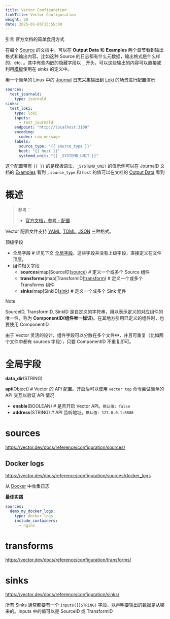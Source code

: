 ```yaml
---
title: Vector Configuration
linkTitle: Vector Configuration
weight: 20
date: 2025-01-05T15:55:00
---
```


引言 官方文档的简单食用方式

在每个 [Source](https://vector.dev/docs/reference/configuration/sources/) 的文档中，可以在 **Output Data** 和 **Examples** 两个章节看到输出格式和输出内容。比如这种 Source 的日志都有什么元数据，输出格式是什么样的，etc. 。其中有些内嵌的隐藏字段以 `_` 开头，可以这些输出的内容可以直接或利用[模板](https://vector.dev/docs/reference/configuration/template-syntax/)使用在 sinks 的定义中。

用一个简单的 Linux 中的 [Journal](/docs/6.可观测性/Logs/Journal.md) 日志采集输出到 [Loki](/docs/6.可观测性/Logs/Loki/Loki.md) 的场景进行配置演示

```yaml
sources:
  test_journald:
    type: journald
sinks:
  test_loki:
    type: loki
    inputs:
      - test_journald
    endpoint: "http://localhost:3100"
    encoding:
      codec: raw_message
    labels:
      source_type: "{{ source_type }}"
      host: "{{ host }}"
      systemd_unit: "{{ _SYSTEMD_UNIT }}"
```

这个配置带有 `{{ }}` 的是模板语法，`_SYSTEMD_UNIT` 的值示例可以在 JournalD 文档的 [Examples](https://vector.dev/docs/reference/configuration/sources/journald/#examples) 看到；`source_type` 和 `host` 的值可以在文档的 [Output Data](https://vector.dev/docs/reference/configuration/sources/journald/#output-data) 看到

# 概述

> 参考：
>
> - [官方文档，参考 - 配置](https://vector.dev/docs/reference/configuration/)

Vector 配置文件支持 [YAML](/docs/2.编程/无法分类的语言/YAML.md), [TOML](/docs/2.编程/无法分类的语言/TOML.md), [JSON](/docs/2.编程/无法分类的语言/JSON.md) 三种格式。

顶级字段

- 全局字段 # 详见下文 [全局字段](#全局字段)。这些字段并没有上级字段，直接定义在文件顶层。
- 组件相关字段
  - **sources**(map\[SourceID][source](#sources)) # 定义一个或多个 Source 组件
  - **transforms**(map\[TransformID][transform](#transforms)) # 定义一个或多个 Transforms 组件
  - **sinks**(map\[SinkID][sink](#sinks)) # 定义一个或多个 Sink 组件

> [!Note]
> SourceID, TransformID, SinkID 是自定义的字符串，用以表示定义的对应组件的唯一性，称为 **ComponentID(组件唯一标识)**。在其地方引用已定义的组件时，也要使用 ComponentID
>
> 由于 Vector 灵活的设计，组件字段可以分散在多个文件中，并且可重复（比如两个文件中都有 sources 字段），只要 ComponentID 不重复即可。

# 全局字段

**data_dir**(STRING)

**api**(Object) # Vector 的 API 配置。开启后可以使用 `vector top` 命令尝试简单的 API 交互以验证 API 情况

- **enable**(BOOLEAN) # 是否开启 Vector API。`默认值: false`
- **address**(STRING) # API 监听地址。`默认值: 127.0.0.1:8686`

# sources

https://vector.dev/docs/reference/configuration/sources/

## Docker logs

https://vector.dev/docs/reference/configuration/sources/docker_logs

从 [Docker](docs/10.云原生/Containerization%20implementation/Docker/Docker.md) 中收集日志

**最佳实践**

```yaml
sources:
  demo_my_docker_logs:
    type: docker_logs
    include_containers:
      - nginx
```

# transforms

https://vector.dev/docs/reference/configuration/transforms/

# sinks

https://vector.dev/docs/reference/configuration/sinks/

所有 Sinks 通常都要有一个 `inputs([]STRING)` 字段，以声明要输出的数据是从哪来的。inputs 中的值可以是 SourceID 或 TransformID
